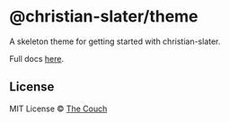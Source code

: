 # @christian-slater/theme
A skeleton theme for getting started with christian-slater.

Full docs [here](https://github.com/the-couch/christian-slater).

## License
MIT License © [The Couch](https://thecouch.nyc)
